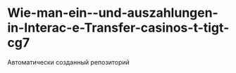 # Wie-man-ein--und-auszahlungen-in-Interac-e-Transfer-casinos-t-tigt-cg7
Автоматически созданный репозиторий
